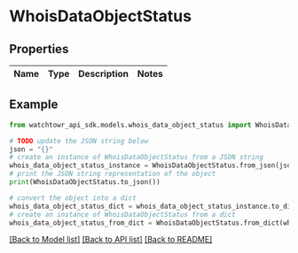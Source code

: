 # WhoisDataObjectStatus


## Properties

Name | Type | Description | Notes
------------ | ------------- | ------------- | -------------

## Example

```python
from watchtowr_api_sdk.models.whois_data_object_status import WhoisDataObjectStatus

# TODO update the JSON string below
json = "{}"
# create an instance of WhoisDataObjectStatus from a JSON string
whois_data_object_status_instance = WhoisDataObjectStatus.from_json(json)
# print the JSON string representation of the object
print(WhoisDataObjectStatus.to_json())

# convert the object into a dict
whois_data_object_status_dict = whois_data_object_status_instance.to_dict()
# create an instance of WhoisDataObjectStatus from a dict
whois_data_object_status_from_dict = WhoisDataObjectStatus.from_dict(whois_data_object_status_dict)
```
[[Back to Model list]](../README.md#documentation-for-models) [[Back to API list]](../README.md#documentation-for-api-endpoints) [[Back to README]](../README.md)


